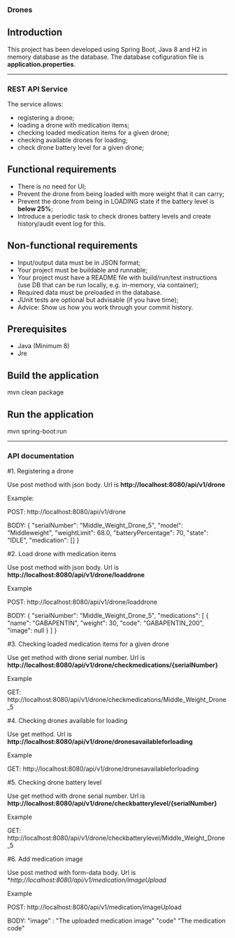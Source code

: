 ### Drones

## Introduction

This project has been developed using Spring Boot, Java 8 and H2 in memory database as the database. The database cofiguration file is **application.properties**.

---

### REST API Service
The service allows:
- registering a drone;
- loading a drone with medication items;
- checking loaded medication items for a given drone; 
- checking available drones for loading;
- check drone battery level for a given drone;

## Functional requirements

- There is no need for UI;
- Prevent the drone from being loaded with more weight that it can carry;
- Prevent the drone from being in LOADING state if the battery level is **below 25%**;
- Introduce a periodic task to check drones battery levels and create history/audit event log for this.

## Non-functional requirements

- Input/output data must be in JSON format;
- Your project must be buildable and runnable;
- Your project must have a README file with build/run/test instructions (use DB that can be run locally, e.g. in-memory, via container);
- Required data must be preloaded in the database.
- JUnit tests are optional but advisable (if you have time);
- Advice: Show us how you work through your commit history.

## Prerequisites

- Java (Minimum 8)
- Jre

## Build the application

mvn clean package

## Run the application

mvn spring-boot:run

---

### API documentation

#1. Registering a drone

Use post method with json body. Url is **http://localhost:8080/api/v1/drone**

Example:

POST: http://localhost:8080/api/v1/drone

BODY: {
        "serialNumber": "Middle_Weight_Drone_5",
        "model": "Middleweight",
        "weightLimit": 68.0,
        "batteryPercentage": 70,
        "state": "IDLE",
        "medication": []
	  }

#2. Load drone with medication items

Use post method with json body. Url is **http://localhost:8080/api/v1/drone/loaddrone**

Example

POST: http://localhost:8080/api/v1/drone/loaddrone

BODY: {
        "serialNumber": "Middle_Weight_Drone_5",
        "medications": [
            {
                "name": "GABAPENTIN",
                "weight": 30,
                "code": "GABAPENTIN_200",
                "image": null
            }
        ]
    }

#3. Checking loaded medication items for a given drone

Use get method with drone serial number. Url is **http://localhost:8080/api/v1/drone/checkmedications/{serialNumber}**

Example

GET: http://localhost:8080/api/v1/drone/checkmedications/Middle_Weight_Drone_5

#4. Checking drones available for loading

Use get method. Url is **http://localhost:8080/api/v1/drone/dronesavailableforloading**


Example

GET: http://localhost:8080/api/v1/drone/dronesavailableforloading

#5. Checking drone battery level

Use get method with drone serial number. Url is **http://localhost:8080/api/v1/drone/checkbatterylevel/{serialNumber}**

Example

GET: http://localhost:8080/api/v1/drone/checkbatterylevel/Middle_Weight_Drone_5

#6. Add medication image

Use post method with form-data body. Url is **http://localhost:8080/api/v1/medication/imageUpload*

Example

POST: http://localhost:8080/api/v1/medication/imageUpload

BODY: "image" : "The uploaded medication image"
      "code" "The medication code"
